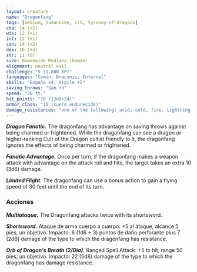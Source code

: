 ```yaml
---
layout: creature
name: "Dragonfang"
tags: [medium, humanoide, cr5, tyranny-of-dragons]
cha: 14 (+2)
wis: 12 (+1)
int: 12 (+1)
con: 14 (+2)
dex: 16 (+3)
str: 11 (0)
size: Humanoide Mediano (human)
alignment: neutral evil
challenge: "5 (1,800 XP)"
languages: "Común, Draconic, Infernal"
skills: "Engaño +4, Sigilo +5"
saving_throws: "Sab +3"
speed: "30 ft."
hit_points: "78 (12d8+24)"
armor_class: "15 (cuero endurecido)"
damage_resistances: "one of the following: acid, cold, fire, lightning or poison"
---
```


***Dragon Fanatic.*** The dragonfang has advantage on saving throws against being charmed or frightened. While the dragonfang can see a dragon or higher-ranking Cult of the Dragon cultist friendly to it, the dragonfang ignores the effects of being charmed or frightened.

***Fanatic Advantage.*** Once per turn, if the dragonfang makes a weapon attack with advantage on the attack roll and hits, the target takes an extra 10 (3d6) damage.

***Limited Flight.*** The dragonfang can use a bonus action to gain a flying speed of 30 feet until the end of its turn.

### Acciones

***Multiataque.*** The Dragonfang attacks twice with its shortsword.

***Shortsword.*** Ataque de arma cuerpo a cuerpo: +5 al ataque, alcance 5 pies, un objetivo. Impacto: 6 (1d6 + 3) puntos de daño perforante plus 7 (2d6) damage of the type to which the dragonfang has resistance.

***Orb of Dragon's Breath (2/Día).*** Ranged Spell Attack: +5 to hit, range 50 pies, un objetivo. Impacto: 22 (5d8) damage of the type to which the dragonfang has damage resistance.